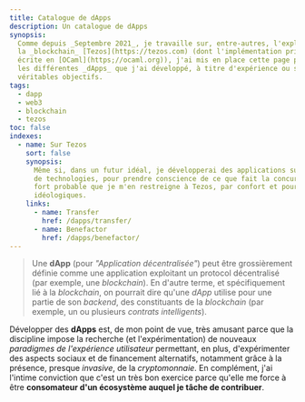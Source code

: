 ```yaml
---
title: Catalogue de dApps
description: Un catalogue de dApps
synopsis:
  Comme depuis _Septembre 2021_, je travaille sur, entre-autres, l'exploitation de
  la _blockchain_ [Tezos](https://tezos.com) (dont l'implémentation principale est
  écrite en [OCaml](https;//ocaml.org)), j'ai mis en place cette page pour indexer
  les différentes _dApps_ que j'ai développé, à titre d'expérience ou servant de
  véritables objectifs.
tags:
  - dapp
  - web3
  - blockchain
  - tezos
toc: false
indexes:
  - name: Sur Tezos
    sort: false
    synopsis:
      Même si, dans un futur idéal, je développerai des applications sur un maximum
      de technologies, pour prendre conscience de ce que fait la concurrence, il est
      fort probable que je m'en restreigne à Tezos, par confort et pour des raisons
      idéologiques.
    links:
      - name: Transfer
        href: /dapps/transfer/
      - name: Benefactor
        href: /dapps/benefactor/
---
```


> Une **dApp** (pour _"Application décentralisée"_) peut être grossièrement
> définie comme une application exploitant un protocol décentralisé (par
> exemple, une _blockchain_). En d'autre terme, et spécifiquement lié à la
> _blockchain_, on pourrait dire qu'une _dApp_ utilise pour une partie de son
> _backend_, des constituants de la _blockchain_ (par exemple, un ou plusieurs
> _contrats intelligents_).

Développer des **dApps** est, de mon point de vue, très amusant parce que la
discipline impose la recherche (et l'expérimentation) de nouveaux _paradigmes de
l'expérience utilisateur_ permettant, en plus, d'expérimenter des aspects
sociaux et de financement alternatifs, notamment grâce à la présence, presque
_invasive_, de la _cryptomonnaie_. En complément, j'ai l'intime conviction que
c'est un très bon exercice parce qu'elle me force à être **consomateur d'un
écosystème auquel je tâche de contribuer**.
